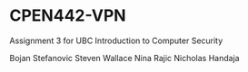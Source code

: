 # CPEN442-VPN
Assignment 3 for UBC Introduction to Computer Security

Bojan Stefanovic
Steven Wallace
Nina Rajic
Nicholas Handaja 


